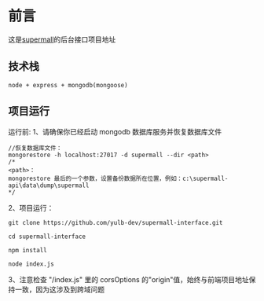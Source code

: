# 前言

这是[supermall](https://github.com/yulb-dev/supermall)的后台接口项目地址

## 技术栈

```
node + express + mongodb(mongoose)
```

## 项目运行

运行前:
1、请确保你已经启动 mongodb 数据库服务并恢复数据库文件

```
//恢复数据库文件：
mongorestore -h localhost:27017 -d supermall --dir <path>
/*
<path>：
mongorestore 最后的一个参数，设置备份数据所在位置，例如：c:\supermall-api\data\dump\supermall
*/
```

2、项目运行：

```
git clone https://github.com/yulb-dev/supermall-interface.git

cd supermall-interface

npm install

node index.js
```

3、注意检查 "/index.js" 里的 corsOptions 的"origin"值，始终与前端项目地址保持一致，因为这涉及到跨域问题
